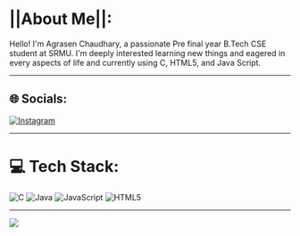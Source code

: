#  ||About Me||:
Hello! I'm Agrasen Chaudhary, a passionate Pre final year B.Tech CSE student at SRMU. I'm deeply interested learning new things and eagered in every aspects of life and currently using C, HTML5, and Java Script.

---

## 🌐 Socials:
[![Instagram](https://img.shields.io/badge/Instagram-%23E4405F.svg?logo=Instagram&logoColor=white)](https://instagram.com/itss_agraxen.02)

---

# 💻 Tech Stack:
![C](https://img.shields.io/badge/c-%2300599C.svg?style=for-the-badge&logo=c&logoColor=white)  ![Java](https://img.shields.io/badge/java-%23ED8B00.svg?style=for-the-badge&logo=openjdk&logoColor=white) ![JavaScript](https://img.shields.io/badge/javascript-%23323330.svg?style=for-the-badge&logo=javascript&logoColor=%23F7DF1E) ![HTML5](https://img.shields.io/badge/html5-%23E34F26.svg?style=for-the-badge&logo=html5&logoColor=white) 


---
[![](https://visitcount.itsvg.in/api?id=itssagraxen02&label=Profile%20Views&color=10&icon=6&pretty=false)](https://visitcount.itsvg.in)
